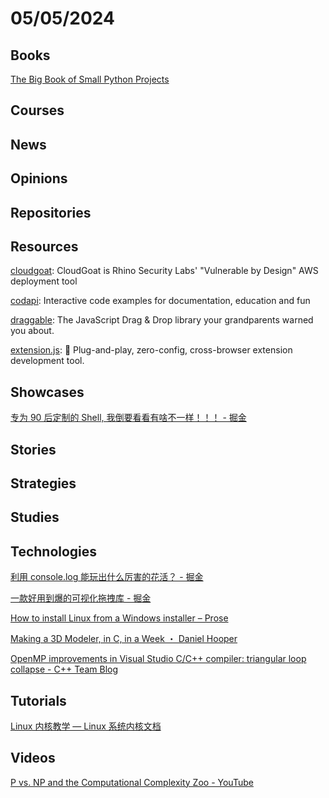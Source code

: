 # 05/05/2024

## Books
[The Big Book of Small Python Projects](https://inventwithpython.com/bigbookpython/)

## Courses

## News

## Opinions

## Repositories

## Resources
[cloudgoat](https://github.com/RhinoSecurityLabs/cloudgoat): CloudGoat is Rhino Security Labs' "Vulnerable by Design" AWS deployment tool

[codapi](https://github.com/nalgeon/codapi): Interactive code examples for documentation, education and fun

[draggable](https://github.com/Shopify/draggable): The JavaScript Drag & Drop library your grandparents warned you about.

[extension.js](https://github.com/cezaraugusto/extension.js): 🧩 Plug-and-play, zero-config, cross-browser extension development tool.

## Showcases
[专为 90 后定制的 Shell, 我倒要看看有啥不一样！！！ - 掘金](https://juejin.cn/post/7257410068647297061)

## Stories

## Strategies

## Studies

## Technologies
[利用 console.log 能玩出什么厉害的花活？ - 掘金](https://juejin.cn/post/7345105687453581351)

[一款好用到爆的可视化拖拽库 - 掘金](https://juejin.cn/post/7353877562303021093)

[How to install Linux from a Windows installer – Prose](https://prose.nsood.in/linux-from-windows-installer)

[Making a 3D Modeler, in C, in a Week ・ Daniel Hooper](https://danielchasehooper.com/posts/shapeup/)

[OpenMP improvements in Visual Studio C/C++ compiler: triangular loop collapse - C++ Team Blog](https://devblogs.microsoft.com/cppblog/openmp-improvements-in-visual-studio-c-c-compiler-triangular-loop-collapse/)

## Tutorials
[Linux 内核教学 — Linux 系统内核文档](https://linux-kernel-labs-zh.xyz/index.html)

## Videos
[P vs. NP and the Computational Complexity Zoo - YouTube](https://www.youtube.com/watch?v=YX40hbAHx3s)
